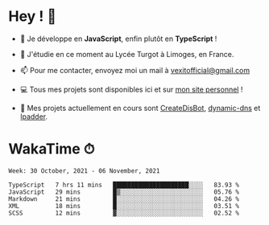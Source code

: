 # Hey ! 🌃

- 🔭 Je développe en **JavaScript**, enfin plutôt en **TypeScript** !

- 🌱 J'étudie en ce moment au Lycée Turgot à Limoges, en France.

- 📫 Pour me contacter, envoyez moi un mail à <a href="mailto:vexitofficial@gmail.com">vexitofficial@gmail.com</a>

- 💻 Tous mes projets sont disponibles ici et sur <a href="https://www.vexcited.me">mon site personnel</a> !

- 👀 Mes projets actuellement en cours sont [CreateDisBot](https://github.com/Vexcited/createdisbot), [dynamic-dns](https://github.com/Vexcited/dynamic-dns) et [lpadder](https://github.com/Vexcited/lpadder).

# WakaTime ⏱

<!--START_SECTION:waka-->
```text
Week: 30 October, 2021 - 06 November, 2021

TypeScript   7 hrs 11 mins   █████████████████████░░░░   83.93 % 
JavaScript   29 mins         █▒░░░░░░░░░░░░░░░░░░░░░░░   05.76 % 
Markdown     21 mins         █░░░░░░░░░░░░░░░░░░░░░░░░   04.26 % 
XML          18 mins         █░░░░░░░░░░░░░░░░░░░░░░░░   03.51 % 
SCSS         12 mins         ▓░░░░░░░░░░░░░░░░░░░░░░░░   02.52 % 
```
<!--END_SECTION:waka-->
